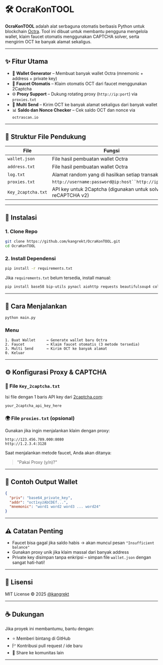 # 🛠️ OcraKonTOOL

**OcraKonTOOL** adalah alat serbaguna otomatis berbasis Python untuk blockchain [Octra](https://octra.network/). Tool ini dibuat untuk membantu pengguna mengelola wallet, klaim faucet otomatis menggunakan CAPTCHA solver, serta mengirim OCT ke banyak alamat sekaligus.

---

## ✨ Fitur Utama

* 🔐 **Wallet Generator** – Membuat banyak wallet Octra (mnemonic + address + private key)
* 🧙 **Faucet Otomatis** – Klaim otomatis OCT dari faucet menggunakan 2Captcha
* 🌐 **Proxy Support** – Dukung rotating proxy (`http://ip:port`) via `proxies.txt`
* 🚀 **Multi Send** – Kirim OCT ke banyak alamat sekaligus dari banyak wallet
* 📊 **Saldo dan Nonce Checker** – Cek saldo OCT dan nonce via `octrascan.io`

---

## 📂 Struktur File Pendukung

| File               | Fungsi                                                      |
| ------------------ | ----------------------------------------------------------- |
| `wallet.json`      | File hasil pembuatan wallet Octra                           |
| `address.txt`      | File hasil pembuatan wallet Octra                 |
| `log.txt`          | Alamat random yang di hasilkan setiap transaksi             |
| `proxies.txt`      | `http://username:password@ip:host``http://ip:port`          |
| `Key_2captcha.txt` | API key untuk 2Captcha (digunakan untuk solve reCAPTCHA v2) |

---

## 🔧 Instalasi

### 1. Clone Repo

```bash
git clone https://github.com/kangrekt/OcraKonTOOL.git
cd OcraKonTOOL
```

### 2. Install Dependensi

```bash
pip install -r requirements.txt
```

Jika `requirements.txt` belum tersedia, install manual:

```bash
pip install base58 bip-utils pynacl aiohttp requests beautifulsoup4 colorama twocaptcha
```

---

## 🚀 Cara Menjalankan

```bash
python main.py
```

### Menu

```
1. Buat Wallet     → Generate wallet baru Octra
2. Faucet          → Klaim faucet otomatis (3 metode tersedia)
3. Multi Send      → Kirim OCT ke banyak alamat
0. Keluar
```

---

## ⚙️ Konfigurasi Proxy & CAPTCHA

### 🔐 File `Key_2captcha.txt`

Isi file dengan 1 baris API key dari [2captcha.com](https://2captcha.com/):

```text
your_2captcha_api_key_here
```

### 🌍 File `proxies.txt` (opsional)

Gunakan jika ingin menjalankan klaim dengan proxy:

```text
http://123.456.789.000:8080
http://1.2.3.4:3128
```

Saat menjalankan metode faucet, Anda akan ditanya:

> "Pakai Proxy (y/n)?"

---

## 📝 Contoh Output Wallet

```json
{
  "priv": "base64_private_key",
  "addr": "oct1xyzAbCDEf...",
  "mnemonic": "word1 word2 word3 ... word24"
}
```

---

## ⚠️ Catatan Penting

* Faucet bisa gagal jika saldo habis → akan muncul pesan `"Insufficient balance"`
* Gunakan proxy unik jika klaim massal dari banyak address
* Private key disimpan tanpa enkripsi – simpan file `wallet.json` dengan sangat hati-hati!

---

## 📜 Lisensi

MIT License © 2025 [@kangrekt](https://github.com/kangrekt)

---

## ☕ Dukungan

Jika proyek ini membantumu, bantu dengan:

* ⭐ Memberi bintang di GitHub
* 🏱 Kontribusi pull request / ide baru
* 📣 Share ke komunitas lain

---
